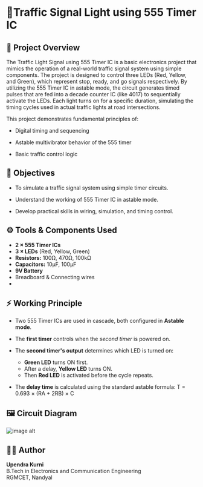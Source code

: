 # 🚦Traffic Signal Light using 555 Timer IC

## 📝 Project Overview
The Traffic Light Signal using 555 Timer IC is a basic electronics project that mimics the operation of a real-world traffic signal system using simple components. The project is designed to control three LEDs (Red, Yellow, and Green), which represent stop, ready, and go signals respectively. By utilizing the 555 Timer IC in astable mode, the circuit generates timed pulses that are fed into a decade counter IC (like 4017) to sequentially activate the LEDs. Each light turns on for a specific duration, simulating the timing cycles used in actual traffic lights at road intersections.

This project demonstrates fundamental principles of:

- Digital timing and sequencing

- Astable multivibrator behavior of the 555 timer

- Basic traffic control logic

## 🎯 Objectives
- To simulate a traffic signal system using simple timer circuits.

- Understand the working of 555 Timer IC in astable mode.

- Develop practical skills in wiring, simulation, and timing control.

## ⚙ Tools & Components Used

- **2 × 555 Timer ICs**
- **3 × LEDs** (Red, Yellow, Green)
- **Resistors:** 100Ω, 470Ω, 100kΩ
- **Capacitors:** 10µF, 100µF
- **9V Battery**
- Breadboard & Connecting wires
- 
## ⚡ Working Principle

- Two 555 Timer ICs are used in cascade, both configured in **Astable mode**.

- The **first timer** controls when the *second timer* is powered on.

- The **second timer's output** determines which LED is turned on:
  - **Green LED** turns ON first.
  - After a delay, **Yellow LED** turns ON.
  - Then **Red LED** is activated before the cycle repeats.
- The **delay time** is calculated using the standard astable formula:
T = 0.693 × (RA + 2RB) × C

## 🖼 Circuit Diagram

![image alt]()

## 🧑‍💻 Author

**Upendra Kurni**  
B.Tech in Electronics and Communication Engineering  
RGMCET, Nandyal
